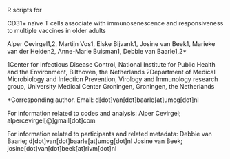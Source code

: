 R scripts for

CD31+ naïve T cells associate with immunosenescence and responsiveness to multiple vaccines in older adults

Alper Cevirgel1,2, Martijn Vos1, Elske Bijvank1, Josine van Beek1, Marieke van der Heiden2, Anne-Marie Buisman1, Debbie van Baarle1,2*  

1Center for Infectious Disease Control, National Institute for Public Health and the Environment, Bilthoven, the Netherlands
2Department of Medical Microbiology and Infection Prevention, Virology and Immunology research group, University Medical Center Groningen, Groningen, the Netherlands

*Corresponding author. Email: d[dot]van[dot]baarle[at]umcg[dot]nl

For information related to codes and analysis: Alper Cevirgel; alpercevirgel[@]gmail[dot]com

For information related to participants and related metadata: Debbie van Baarle; d[dot]van[dot]baarle[at]umcg[dot]nl Josine van Beek; josine[dot]van[dot]beek[at]rivm[dot]nl



